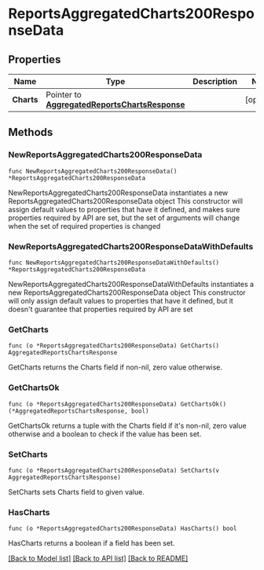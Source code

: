 # ReportsAggregatedCharts200ResponseData

## Properties

Name | Type | Description | Notes
------------ | ------------- | ------------- | -------------
**Charts** | Pointer to [**AggregatedReportsChartsResponse**](AggregatedReportsChartsResponse.md) |  | [optional] 

## Methods

### NewReportsAggregatedCharts200ResponseData

`func NewReportsAggregatedCharts200ResponseData() *ReportsAggregatedCharts200ResponseData`

NewReportsAggregatedCharts200ResponseData instantiates a new ReportsAggregatedCharts200ResponseData object
This constructor will assign default values to properties that have it defined,
and makes sure properties required by API are set, but the set of arguments
will change when the set of required properties is changed

### NewReportsAggregatedCharts200ResponseDataWithDefaults

`func NewReportsAggregatedCharts200ResponseDataWithDefaults() *ReportsAggregatedCharts200ResponseData`

NewReportsAggregatedCharts200ResponseDataWithDefaults instantiates a new ReportsAggregatedCharts200ResponseData object
This constructor will only assign default values to properties that have it defined,
but it doesn't guarantee that properties required by API are set

### GetCharts

`func (o *ReportsAggregatedCharts200ResponseData) GetCharts() AggregatedReportsChartsResponse`

GetCharts returns the Charts field if non-nil, zero value otherwise.

### GetChartsOk

`func (o *ReportsAggregatedCharts200ResponseData) GetChartsOk() (*AggregatedReportsChartsResponse, bool)`

GetChartsOk returns a tuple with the Charts field if it's non-nil, zero value otherwise
and a boolean to check if the value has been set.

### SetCharts

`func (o *ReportsAggregatedCharts200ResponseData) SetCharts(v AggregatedReportsChartsResponse)`

SetCharts sets Charts field to given value.

### HasCharts

`func (o *ReportsAggregatedCharts200ResponseData) HasCharts() bool`

HasCharts returns a boolean if a field has been set.


[[Back to Model list]](../README.md#documentation-for-models) [[Back to API list]](../README.md#documentation-for-api-endpoints) [[Back to README]](../README.md)


